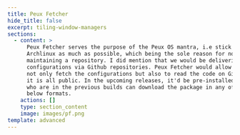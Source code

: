 ```yaml
---
title: Peux Fetcher
hide_title: false
excerpt: tiling-window-managers
sections:
  - content: >
      Peux Fetcher serves the purpose of the Peux OS mantra, i.e stick with
      Archlinux as much as possible, which being the sole reason for not
      maintaining a repository. I did mention that we would be delivering the
      configurations via Github repositories. Peux Fetcher would allow you to,
      not only fetch the configurations but also to read the code on Github as
      it is all public. In the upcoming releases, it'd be pre-installed, those
      who are in the previous builds can download the package in any of the
      below formats.
    actions: []
    type: section_content
    image: images/pf.png
template: advanced
---
```

